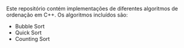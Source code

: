 Este repositório contém implementações de diferentes algoritmos de ordenação em C++. Os algoritmos incluídos são:

- Bubble Sort
- Quick Sort
- Counting Sort
